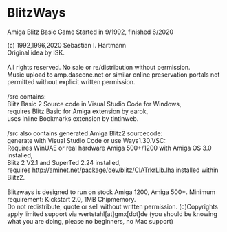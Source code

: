 # BlitzWays
Amiga Blitz Basic Game Started in 9/1992, finished 6/2020

(c) 1992,1996,2020 Sebastian I. Hartmann <br>
Original idea by ISK.<br> 
<br>
All rights reserved. No sale or re/distribution without permission.<br>
Music upload to amp.dascene.net or similar online preservation portals not permitted without explicit written permission.<br>
<br>
/src contains:<br>
Blitz Basic 2 Source code in Visual Studio Code for Windows,<br>
requires Blitz Basic for Amiga extension by earok,<br>
uses Inline Bookmarks extension by tintinweb.<br>
<br>
/src also contains generated Amiga Blitz2 sourcecode:<br>
generate with Visual Studio Code or use Ways1.30.VSC:<br>
Requires WinUAE or real hardware Amiga 500+/1200 with Amiga OS 3.0 installed,<br>
Blitz 2 V2.1 and SuperTed 2.24 installed,<br>
requires http://aminet.net/package/dev/blitz/CIATrkrLib.lha installed within Blitz2.<br>
<br>
Blitzways is designed to run on stock Amiga 1200, Amiga 500+. Minimum requirement: Kickstart 2.0, 1MB Chipmemory.
<br>
Do not redistribute, quote or sell without written permission.
(c)Copyrights apply
limited support via wertstahl[at]gmx[dot]de
(you should be knowing what you are doing, please no beginners, no Mac support)
